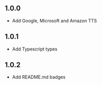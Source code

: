 ## 1.0.0

* Add Google, Microsoft and Amazon TTS

## 1.0.1

* Add Typescript types

## 1.0.2

* Add README.md badges